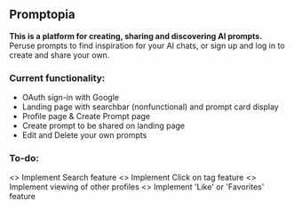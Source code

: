 ## Promptopia
<b>This is a platform for creating, sharing and discovering AI prompts.</b>
Peruse prompts to find inspiration for your AI chats, or sign up and log in to create and share your own.

### Current functionality:
- OAuth sign-in with Google
- Landing page with searchbar (nonfunctional) and prompt card display
- Profile page & Create Prompt page
- Create prompt to be shared on landing page
- Edit and Delete your own prompts


### To-do:
<> Implement Search feature
<> Implement Click on tag feature
<> Implement viewing of other profiles
<> Implement 'Like' or 'Favorites' feature
